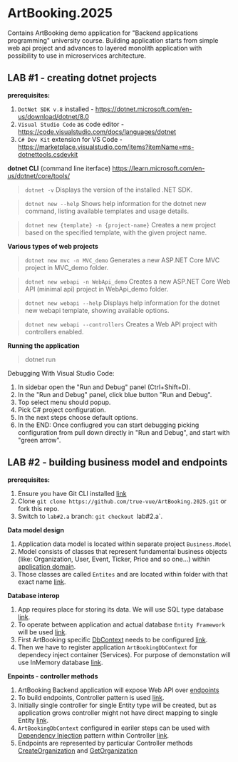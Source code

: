 # ArtBooking.2025

Contains ArtBooking demo application for "Backend applications programming" university course. Building application starts from simple web api project and advances to layered monolith application with possibility to use in microservices architecture.

## LAB #1 - creating dotnet projects

**prerequisites:**
1. `DotNet SDK v.8` installed - https://dotnet.microsoft.com/en-us/download/dotnet/8.0
2. `Visual Studio Code` as code editor - https://code.visualstudio.com/docs/languages/dotnet
3. `C# Dev Kit` extension for VS Code - https://marketplace.visualstudio.com/items?itemName=ms-dotnettools.csdevkit

**dotnet CLI** (command line iterface)
https://learn.microsoft.com/en-us/dotnet/core/tools/

> `dotnet -v`
> Displays the version of the installed .NET SDK.

> `dotnet new --help`
> Shows help information for the dotnet new command, listing available templates and usage details.

> `dotnet new {template} -n {project-name}`
> Creates a new project based on the specified template, with the given project name.

**Various types of web projects**
> `dotnet new mvc -n MVC_demo`
> Generates a new ASP.NET Core MVC project in MVC_demo folder.

> `dotnet new webapi -n WebApi_demo`
> Creates a new ASP.NET Core Web API (minimal api) project in WebApi_demo folder.

> `dotnet new webapi --help`
> Displays help information for the dotnet new webapi template, showing available options.

> `dotnet new webapi --controllers`
> Creates a Web API project with controllers enabled.

**Running the application**
> dotnet run

Debugging With Visual Studio Code:
1. In sidebar open the "Run and Debug" panel (Ctrl+Shift+D).
2. In the "Run and Debug" panel, click blue button "Run and Debug".
3. Top select menu should popup.
4. Pick C# project configuration.
5. In the next steps choose default options.
6. In the END: Once confiugred you can start debugging picking configuration from pull down directly in "Run and Debug", and start with "green arrow".

## LAB #2 - building business model and endpoints

**prerequisites:**
1. Ensure you have Git CLI installed [link](https://git-scm.com/downloads)
2. Clone `git clone https://github.com/true-vue/ArtBooking.2025.git` or fork this repo.
3. Switch to `lab#2.a` branch: `git checkout `lab#2.a`.

**Data model design**
1. Application data model is located within separate project `Business.Model`
2. Model consists of classes that represent fundamental business objects (like: Organization, User, Event, Ticker, Price and so one...) within [application domain](https://www.sciencedirect.com/topics/computer-science/application-domain).
3. Those classes are called `Entites` and are located within folder with that exact name [link](https://github.com/true-vue/ArtBooking.2025/tree/lab%232.a/Business.Model/Entities).

**Database interop**
1. App requires place for storing its data. We will use SQL type database [link](https://www.w3schools.com/sql/default.asp).
2. To operate between application and actual database `Entity Framework` will be used [link](https://learn.microsoft.com/en-us/ef/).
3. First ArtBooking specific [DbContext](https://www.learnentityframeworkcore.com/dbcontext) needs to be configured [link](https://github.com/true-vue/ArtBooking.2025/blob/lab%232.a/Business.Model/Data/ArtBookingDbContext.cs).
4. Then we have to register application `ArtBookingDbContext` for dependecy inject container (Services). For purpose of demonstation will use InMemory database [link](https://github.com/true-vue/ArtBooking.2025/blob/e57c703eb33d69cec16af4cea94601fd10b3e442/Backend/Program.cs#L13C5-L13C94).

**Enpoints - controller methods**
1. ArtBooking Backend application will expose Web API over [endpoints](https://www.ibm.com/think/topics/api-endpoint)
2. To build endpoints, Controller pattern is used [link](https://learn.microsoft.com/en-us/aspnet/core/tutorials/first-web-api?view=aspnetcore-8.0&tabs=visual-studio).
3. Initially single controller for single Entity type will be created, but as application grows controller might not have direct mapping to single Entity [link](https://github.com/true-vue/ArtBooking.2025/blob/lab%232.a/Backend/Controllers/ArtOrganizationController.cs).
4. `ArtBookingDbContext` configured in eariler steps can be used with [Dependency Injection](https://learn.microsoft.com/en-us/dotnet/core/extensions/dependency-injection) pattern within Controller [link](https://github.com/true-vue/ArtBooking.2025/blob/e57c703eb33d69cec16af4cea94601fd10b3e442/Backend/Controllers/ArtOrganizationController.cs#L11).
5. Endpoints are represented by particular Controller methods [CreateOrganization](https://github.com/true-vue/ArtBooking.2025/blob/e57c703eb33d69cec16af4cea94601fd10b3e442/Backend/Controllers/ArtOrganizationController.cs#L17) and [GetOrganization](https://github.com/true-vue/ArtBooking.2025/blob/e57c703eb33d69cec16af4cea94601fd10b3e442/Backend/Controllers/ArtOrganizationController.cs#L38C42-L38C57)
